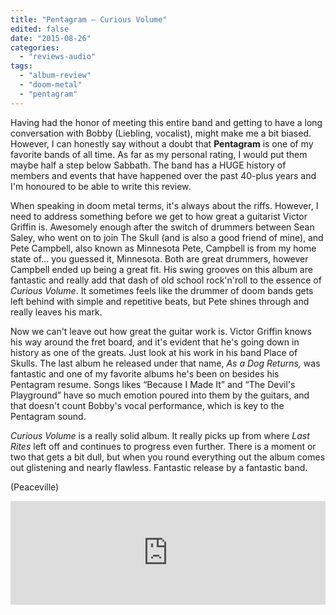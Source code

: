 ```yaml
---
title: "Pentagram – Curious Volume"
edited: false
date: "2015-08-26"
categories:
  - "reviews-audio"
tags:
  - "album-review"
  - "doom-metal"
  - "pentagram"
---
```


Having had the honor of meeting this entire band and getting to have a long conversation with Bobby (Liebling, vocalist), might make me a bit biased. However, I can honestly say without a doubt that **Pentagram** is one of my favorite bands of all time. As far as my personal rating, I would put them maybe half a step below Sabbath. The band has a HUGE history of members and events that have happened over the past 40-plus years and I'm honoured to be able to write this review.

When speaking in doom metal terms, it's always about the riffs. However, I need to address something before we get to how great a guitarist Victor Griffin is. Awesomely enough after the switch of drummers between Sean Saley, who went on to join The Skull (and is also a good friend of mine), and Pete Campbell, also known as Minnesota Pete, Campbell is from my home state of... you guessed it, Minnesota. Both are great drummers, however Campbell ended up being a great fit. His swing grooves on this album are fantastic and really add that dash of old school rock'n'roll to the essence of _Curious Volume_. It sometimes feels like the drummer of doom bands gets left behind with simple and repetitive beats, but Pete shines through and really leaves his mark.

Now we can't leave out how great the guitar work is. Victor Griffin knows his way around the fret board, and it's evident that he's going down in history as one of the greats. Just look at his work in his band Place of Skulls. The last album he released under that name, _As a Dog Returns,_ was fantastic and one of my favorite albums he's been on besides his Pentagram resume. Songs likes “Because I Made It” and “The Devil's Playground” have so much emotion poured into them by the guitars, and that doesn't count Bobby's vocal performance, which is key to the Pentagram sound.

_Curious Volume_ is a really solid album. It really picks up from where _Last Rites_ left off and continues to progress even further. There is a moment or two that gets a bit dull, but when you round everything out the album comes out glistening and nearly flawless. Fantastic release by a fantastic band.

(Peaceville)

<iframe src="https://w.soundcloud.com/player/?url=https%3A//api.soundcloud.com/tracks/214500252&amp;color=ff5500&amp;auto_play=false&amp;hide_related=false&amp;show_comments=true&amp;show_user=true&amp;show_reposts=false" width="100%" height="166" frameborder="no" scrolling="no"></iframe>
